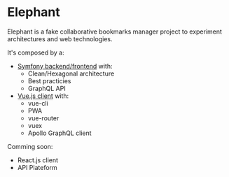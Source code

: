 # Elephant

Elephant is a fake collaborative bookmarks manager project to experiment architectures and web technologies.

It's composed by a:

* [Symfony backend/frontend](/server) with:
    * Clean/Hexagonal architecture
    * Best practicies
    * GraphQL API
* [Vue.js client](/vue-pwa) with:
    * vue-cli
    * PWA
    * vue-router
    * vuex
    * Apollo GraphQL client

Comming soon:
* React.js client
* API Plateform
